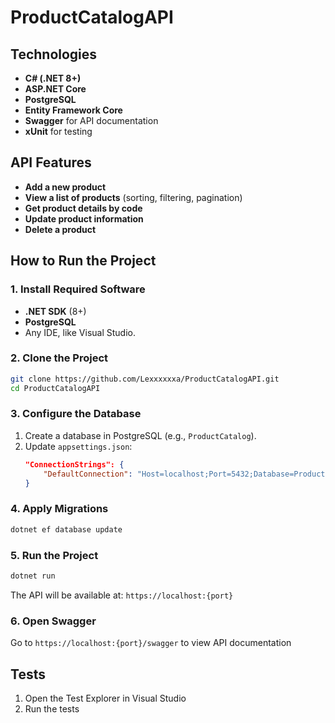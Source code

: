 # ProductCatalogAPI

## Technologies

- **C# (.NET 8+)**
- **ASP.NET Core**
- **PostgreSQL**
- **Entity Framework Core**
- **Swagger** for API documentation
- **xUnit** for testing

## API Features

- **Add a new product**
- **View a list of products** (sorting, filtering, pagination)
- **Get product details by code**
- **Update product information**
- **Delete a product**

## How to Run the Project

### 1. Install Required Software

- **.NET SDK** (8+)
- **PostgreSQL**
- Any IDE, like Visual Studio.

### 2. Clone the Project

```bash
git clone https://github.com/Lexxxxxxa/ProductCatalogAPI.git
cd ProductCatalogAPI
```

### 3. Configure the Database

1. Create a database in PostgreSQL (e.g., `ProductCatalog`).
2. Update `appsettings.json`:
   ```json
   "ConnectionStrings": {
       "DefaultConnection": "Host=localhost;Port=5432;Database=ProductCatalog;Username=yourusername;Password=yourpassword"
   }
   ```

### 4. Apply Migrations

```bash
dotnet ef database update
```

### 5. Run the Project

```bash
dotnet run
```

The API will be available at: `https://localhost:{port}`

### 6. Open Swagger

Go to `https://localhost:{port}/swagger` to view API documentation

## Tests

1. Open the Test Explorer in Visual Studio
2. Run the tests

